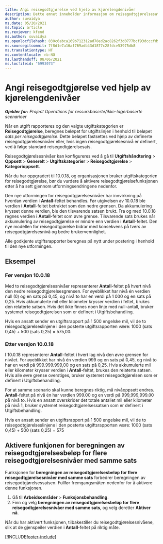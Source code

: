```yaml
---
title: Angi reisegodtgjørelse ved hjelp av kjørelengdenivåer
description: Dette emnet inneholder informasjon om reisegodtgjørelsesatser og reisegodtgjørelsesnivåer.
author: suvaidya
ms.date: 05/20/2021
ms.topic: article
ms.reviewer: kfend
ms.author: suvaidya
ms.openlocfilehash: 030c6abca169b712312ad70ed2ac8262f3d0777bcf93dcccfd956f2f9e0ea77c
ms.sourcegitcommit: 7f8d1e7a16af769adb43d1877c28fdce53975db8
ms.translationtype: HT
ms.contentlocale: nb-NO
ms.lasthandoff: 08/06/2021
ms.locfileid: "6993073"
---
```

# <a name="set-up-mileage-using-mileage-rate-tiers"></a>Angi reisegodtgjørelse ved hjelp av kjørelengdenivåer

_**Gjelder for:** Project Operations for ressursbaserte/ikke-lagerbaserte scenarioer_

Når en utgift rapporteres og den valgte utgiftskategorien er **Reisegodtgjørelse**, beregnes beløpet for utgiftslinjen i henhold til beløpet *sats per reisegodtgjørelse*. Dette beløpet fastsettes ved hjelp av definerte reisegodtgjørelsesnivåer eller, hvis ingen reisegodtgjørelsesnivå er definert, ved å følge standard reisegodtgjørelsesats. 

Reisegodtgjørelsesnivåer kan konfigureres ved å gå til **Utgiftshåndtering** > **Oppsett** > **Generelt** > **Utgiftskategorier** > **Reisegodtgjørelse** > **Kategorioppsett**.

Når du har oppgradert til 10.0.18, og organisasjonen bruker utgiftskategorien for reisegodtgjørelse, bør du vurdere å aktivere reisegodtgjørelsefunksjonen etter å ha sett gjennom utformingsendringene nedenfor. 

Den nye utformingen for reisegodtgjørelsesnivåer har innvirkning på hvordan verdien i **Antall**-feltet behandles. Før utgivelsen av 10.0.18 ble verdien i **Antall**-feltet betraktet som den nedre grensen. Da akkumulering krysset denne verdien, ble den tilsvarende satsen brukt.  Fra og med 10.0.18 regnes verdien i **Antall**-feltet som øvre grense. Tilsvarende sats brukes når akkumulering av reisegodtgjørelse er mindre enn verdien i **Antall**-feltet.  Den nye modellen for reisegodtgjørelse bidrar med konsekvens på tvers av reisegodtgjørelsesnivå og bedre brukervennlighet.   

Alle godkjente utgiftsrapporter beregnes på nytt under postering i henhold til den nye utformingen.

## <a name="example"></a>Eksempel
 
### <a name="before-version-10018"></a>Før versjon 10.0.18
Med to reisegodtgjørelsesnivåer representerer **Antall**-feltet på hvert nivå den nedre reisegodtgjørelsesgrensen. For øyeblikket har nivå én verdien null (0) og en sats på 0,45, og nivå to har en verdi på 1 000 og en sats på 0,25. Hvis akkumulerte mil eller kilometer krysser verdien i feltet, brukes den relaterte satsen. Hvis det ikke finnes noen linje med null-antall, bruker systemet reisegodtgjørelsen som er definert i Utgiftsbehandling. 
 
Hvis en ansatt sender en utgiftsrapport på 1 500 engelske mil, vil de to reisegodtgjørelseslinjene i den posterte utgiftsrapporten være: 1000 (sats 0,45) + 500 (sats 0,25) = 575,00.

### <a name="after-version-10018"></a>Etter versjon 10.0.18
I 10.0.18 representerer **Antall**-feltet i hvert lag nivå den øvre grensen for nivået. For øyeblikket har nivå én verdien 999 og en sats på 0,45, og nivå to har en verdi på 999.999.999,00 og en sats på 0,25. Hvis akkumulerte mil eller kilometer krysser verdien i **Antall**-feltet, brukes den relaterte satsen. Hvis alle øvre grense overstiges, bruker systemet reisegodtgjørelsen som er definert i Utgiftsbehandling. 
 
For at samme scenario skal kunne beregnes riktig, må nivåoppsett endres. **Antall**-feltet på nivå én har verdien 999.00 og en verdi på 999,999,999.00 på nivå to. Hvis en ansatt overskrider det totale antallet mil eller kilometer på nivå 1, bruker systemet reisegodtgjørelsessatsen som er definert i Utgiftsbehandling. 
  
Hvis en ansatt sender en utgiftsrapport på 1 500 engelske mil, vil de to reisegodtgjørelseslinjene i den posterte utgiftsrapporten være: 1000 (sats 0,45) + 500 (sats 0,25) = 575

## <a name="enable-the-mileage-amount-calculation-for-multiple-mileage-tiers-with-same-rate-feature"></a>Aktivere funkjonen for beregningen av reisegodtgjørelsesbeløp for flere reisegodtgjørelsesnivåer med samme sats

Funksjonen for **beregningen av reisegodtgjørelsesbeløp for flere reisegodtgjørelsesnivåer med samme sats** forbedrer beregningen av reisegodtgjørelsessatsen. Fullfør fremgangsmåten nedenfor for å aktivere denne funksjonen.

1. Gå til **Arbeidsområder** > **Funksjonsbehandling**. 
2. Finn og velg **beregningen av reisegodtgjørelsesbeløp for flere reisegodtgjørelsesnivåer med samme sats**, og velg deretter **Aktiver nå**.

Når du har aktivert funksjonen, tilbakestiller du reisegodtgjørelsesnivåene, slik at de gjenspeiler verdien i **Antall**-feltet på riktig måte. 


[!INCLUDE[footer-include](../includes/footer-banner.md)]
